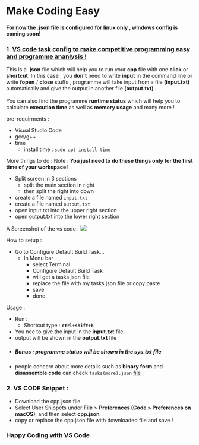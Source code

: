 # Make Coding Easy
**For now the .json file is configured for linux only , windows config is coming soon!**
### 1. [**VS code task config** to make **competitive programming** easy and **programme ananlysis** !](https://github.com/jspw/VS-Code-Config/blob/master/tasks.json) <br> 

This is a **.json** file which will help you to run your **cpp** file with one **click** or **shortcut**.
In this case , you **don't** need to write **input** in the command line or write **fopen** / **close** stuffs , programme will take input from a file **(input.txt)** automatically and give the output in another file **(output.txt)** .<br>
<br>
You can also find the programme **runtime status** which will help  you to calculate **execution time** as well as **memory usage** and many more !<br>

pre-requirments : 
- Visual Studio Code
- gcc/g++
- time 
  - install time : ```sudo apt install time```
  
More things to do :
Note : **You just need to do these things only for the first time of your workspace!**
- Split screen in 3 sections 
  - split the main section in right
  - then split the right into down
- create a file named `input.txt`
- create a file named `output.txt`
- open input.txt into the upper right section
- open output.txt into the lower right section



A Screenshot of the vs code : ![](https://github.com/jspw/VS-Code-Config/blob/master/vs%20code%20setting.png)

How to setup :
- Go to Configure Default Build Task...
  - In Menu bar 
    - select Terminal
    - Configure Default Build Task
    - will get a  tasks.json file
    - replace the file with my tasks.json file or copy paste
    - save 
    - done 
    
Usage :
- Run : 
  - Shortcut type : **`ctrl+shift+b`** 
- You nee to give the input in the **input.txt** file
- output will be shown in the **output.txt** file
- ##### Bonus : programme status will be shown in the **sys.txt** file 
- people concern about more details such as **binary form** and **disassemble code** can check `tasks(more).json` [file](https://github.com/jspw/VS-Code-Config/blob/master/tasks(more).json)

### 2. VS CODE Snippet :
  - Download the cpp.json file 
  - Select User Snippets under **File** > **Preferences (Code > Preferences on macOS)**, and then select **cpp.json** 
  - copy or replace the cpp.json file with downloaded file and save !

### Happy Coding with VS Code
